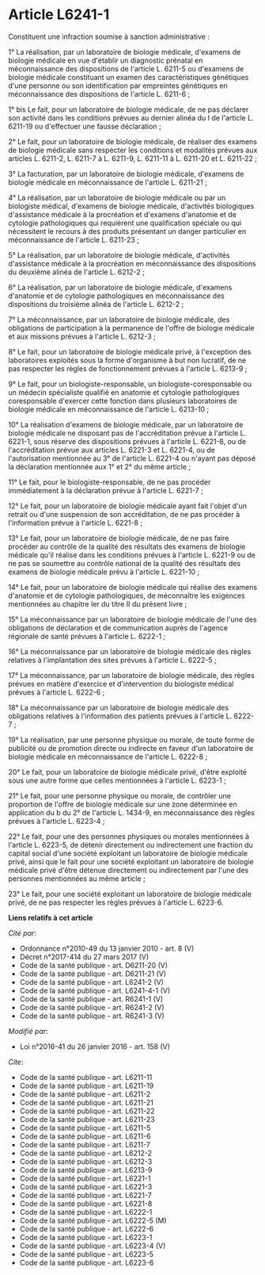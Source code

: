 # Article L6241-1

Constituent une infraction soumise à sanction administrative : 

1° La réalisation, par un laboratoire de biologie médicale, d'examens de biologie médicale en vue d'établir un diagnostic
prénatal en méconnaissance des dispositions de l'article L. 6211-5 ou d'examens de biologie médicale constituant un examen
des caractéristiques génétiques d'une personne ou son identification par empreintes génétiques en méconnaissance des
dispositions de l'article L. 6211-6 ; 

1° bis Le fait, pour un laboratoire de biologie médicale, de ne pas déclarer son activité dans les conditions prévues au
dernier alinéa du I de l'article L. 6211-19 ou d'effectuer une fausse déclaration ; 

2° Le fait, pour un laboratoire de biologie médicale, de réaliser des examens de biologie médicale sans respecter les
conditions et modalités prévues aux articles L. 6211-2, L. 6211-7 à L. 6211-9, L. 6211-11 à L. 6211-20 et L. 6211-22 ; 

3° La facturation, par un laboratoire de biologie médicale, d'examens de biologie médicale en méconnaissance de l'article L.
6211-21 ; 

4° La réalisation, par un laboratoire de biologie médicale ou par un biologiste médical, d'examens de biologie médicale,
d'activités biologiques d'assistance médicale à la procréation et d'examens d'anatomie et de cytologie pathologiques qui
requièrent une qualification spéciale ou qui nécessitent le recours à des produits présentant un danger particulier en
méconnaissance de l'article L. 6211-23 ; 

5° La réalisation, par un laboratoire de biologie médicale, d'activités d'assistance médicale à la procréation en
méconnaissance des dispositions du deuxième alinéa de l'article L. 6212-2 ; 

6° La réalisation, par un laboratoire de biologie médicale, d'examens d'anatomie et de cytologie pathologiques en
méconnaissance des dispositions du troisième alinéa de l'article L. 6212-2 ; 

7° La méconnaissance, par un laboratoire de biologie médicale, des obligations de participation à la permanence de l'offre de
biologie médicale et aux missions prévues à l'article L. 6212-3 ; 

8° Le fait, pour un laboratoire de biologie médicale privé, à l'exception des laboratoires exploités sous la forme
d'organisme à but non lucratif, de ne pas respecter les règles de fonctionnement prévues à l'article L. 6213-9 ; 

9° Le fait, pour un biologiste-responsable, un biologiste-coresponsable ou un médecin spécialiste qualifié en anatomie et
cytologie pathologiques coresponsable d'exercer cette fonction dans plusieurs laboratoires de biologie médicale en
méconnaissance de l'article L. 6213-10 ; 

10° La réalisation d'examens de biologie médicale, par un laboratoire de biologie médicale ne disposant pas de
l'accréditation prévue à l'article L. 6221-1, sous réserve des dispositions prévues à l'article L. 6221-8, ou de
l'accréditation prévue aux articles L. 6221-3 et L. 6221-4, ou de l'autorisation mentionnée au 3° de l'article L. 6221-4 ou
n'ayant pas déposé la déclaration mentionnée aux 1° et 2° du même article ; 

11° Le fait, pour le biologiste-responsable, de ne pas procéder immédiatement à la déclaration prévue à l'article L.
6221-7 ; 

12° Le fait, pour un laboratoire de biologie médicale ayant fait l'objet d'un retrait ou d'une suspension de son
accréditation, de ne pas procéder à l'information prévue à l'article L. 6221-8 ; 

13° Le fait, pour un laboratoire de biologie médicale, de ne pas faire procéder au contrôle de la qualité des résultats des
examens de biologie médicale qu'il réalise dans les conditions prévues à l'article L. 6221-9 ou de ne pas se soumettre au
contrôle national de la qualité des résultats des examens de biologie médicale prévu à l'article L. 6221-10 ; 

14° Le fait, pour un laboratoire de biologie médicale qui réalise des examens d'anatomie et de cytologie pathologiques, de
méconnaître les exigences mentionnées au chapitre Ier du titre II du présent livre ; 

15° La méconnaissance par un laboratoire de biologie médicale de l'une des obligations de déclaration et de communication
auprès de l'agence régionale de santé prévues à l'article L. 6222-1 ; 

16° La méconnaissance par un laboratoire de biologie médicale des règles relatives à l'implantation des sites prévues à
l'article L. 6222-5 ; 

17° La méconnaissance, par un laboratoire de biologie médicale, des règles prévues en matière d'exercice et d'intervention du
biologiste médical prévues à l'article L. 6222-6 ; 

18° La méconnaissance par un laboratoire de biologie médicale des obligations relatives à l'information des patients prévues
à l'article L. 6222-7 ; 

19° La réalisation, par une personne physique ou morale, de toute forme de publicité ou de promotion directe ou indirecte en
faveur d'un laboratoire de biologie médicale en méconnaissance de l'article L. 6222-8 ; 

20° Le fait, pour un laboratoire de biologie médicale privé, d'être exploité sous une autre forme que celles mentionnées à
l'article L. 6223-1 ; 

21° Le fait, pour une personne physique ou morale, de contrôler une proportion de l'offre de biologie médicale sur une zone
déterminée en application du b du 2° de l'article L. 1434-9, en méconnaissance des règles prévues à l'article L. 6223-4 ; 

22° Le fait, pour une des personnes physiques ou morales mentionnées à l'article L. 6223-5, de détenir directement ou
indirectement une fraction du capital social d'une société exploitant un laboratoire de biologie médicale privé, ainsi que le
fait pour une société exploitant un laboratoire de biologie médicale privé d'être détenue directement ou indirectement par
l'une des personnes mentionnées au même article ; 

23° Le fait, pour une société exploitant un laboratoire de biologie médicale privé, de ne pas respecter les règles prévues à
l'article L. 6223-6.

**Liens relatifs à cet article**

_Cité par_:

  - Ordonnance n°2010-49 du 13 janvier 2010 - art. 8 (V)
  - Décret n°2017-414 du 27 mars 2017 (V)
  - Code de la santé publique - art. D6211-20 (V)
  - Code de la santé publique - art. D6211-21 (V)
  - Code de la santé publique - art. L6241-2 (V)
  - Code de la santé publique - art. L6241-4-1 (V)
  - Code de la santé publique - art. R6241-1 (V)
  - Code de la santé publique - art. R6241-2 (V)
  - Code de la santé publique - art. R6241-3 (V)

_Modifié par_:

  - Loi n°2016-41 du 26 janvier 2016 - art. 158 (V)

_Cite_:

  - Code de la santé publique - art. L6211-11
  - Code de la santé publique - art. L6211-19
  - Code de la santé publique - art. L6211-2
  - Code de la santé publique - art. L6211-21
  - Code de la santé publique - art. L6211-22
  - Code de la santé publique - art. L6211-23
  - Code de la santé publique - art. L6211-5
  - Code de la santé publique - art. L6211-6
  - Code de la santé publique - art. L6211-7
  - Code de la santé publique - art. L6212-2
  - Code de la santé publique - art. L6212-3
  - Code de la santé publique - art. L6213-9
  - Code de la santé publique - art. L6221-1
  - Code de la santé publique - art. L6221-3
  - Code de la santé publique - art. L6221-7
  - Code de la santé publique - art. L6221-8
  - Code de la santé publique - art. L6222-1
  - Code de la santé publique - art. L6222-5 (M)
  - Code de la santé publique - art. L6222-6
  - Code de la santé publique - art. L6223-1
  - Code de la santé publique - art. L6223-4 (V)
  - Code de la santé publique - art. L6223-5
  - Code de la santé publique - art. L6223-6
